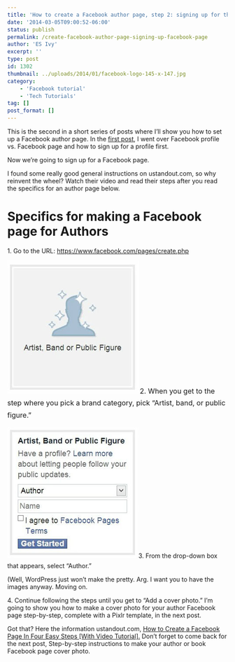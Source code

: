 ```yaml
---
title: 'How to create a Facebook author page, step 2: signing up for the Facebook page'
date: '2014-03-05T09:00:52-06:00'
status: publish
permalink: /create-facebook-author-page-signing-up-facebook-page
author: 'ES Ivy'
excerpt: ''
type: post
id: 1302
thumbnail: ../uploads/2014/01/facebook-logo-145-x-147.jpg
category:
    - 'Facebook tutorial'
    - 'Tech Tutorials'
tag: []
post_format: []
---
```

This is the second in a short series of posts where I’ll show you how to set up a Facebook author page. In the [first post](http://192.168.1.34:4945/web-tutorials/how-to-create-facebook-author-page "how to create a facebook author page"), I went over Facebook profile vs. Facebook page and how to sign up for a profile first.

Now we’re going to sign up for a Facebook page.

I found some really good general instructions on ustandout.com, so why reinvent the wheel? Watch their video and read their steps after you read the specifics for an author page below.

Specifics for making a Facebook page for Authors
================================================

1\. Go to the URL: <https://www.facebook.com/pages/create.php>

[![facebook page creation](../uploads/2014/01/facebook-artist.jpg)](http://192.168.1.34:4945/wp-content/uploads/2014/01/facebook-artist.jpg)<span style="line-height: 1.714285714; font-size: 1rem;">2. When you get to the step where you pick a brand category, pick “Artist, band, or public figure.” </span>

<span style="line-height: 1.714285714; font-size: 1rem;">[![facebook page author selection](../uploads/2014/01/facebook-author.jpg)](http://192.168.1.34:4945/wp-content/uploads/2014/01/facebook-author.jpg)</span>3. From the drop-down box that appears, select “Author.”

(Well, WordPress just won’t make the pretty. Arg. I want you to have the images anyway. Moving on.

4\. Continue following the steps until you get to “Add a cover photo.” I’m going to show you how to make a cover photo for your author Facebook page step-by-step, complete with a Pixlr template, in the next post.

Got that? Here the information ustandout.com, [How to Create a Facebook Page In Four Easy Steps \[With Video Tutorial\].](http://ustandout.com/facebook/how-to-create-a-facebook-page-in-four-easy-steps "create a facebook page") Don’t forget to come back for the next post, Step-by-step instructions to make your author or book Facebook page cover photo.